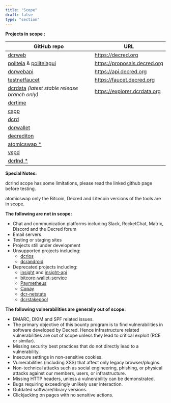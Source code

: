 ```yaml
---
title: "Scope"
draft: false
type: "section"
---
```


**Projects in scope :**

|GitHub repo|URL|
|---|---|
|[dcrweb](https://github.com/decred/dcrweb)|<https://decred.org>|
|[politeia](https://github.com/decred/politeia) & [politeiagui](https://github.com/decred/politeiagui)|<https://proposals.decred.org>|
|[dcrwebapi](https://github.com/decred/dcrwebapi)|<https://api.decred.org>|
|[testnetfaucet](https://github.com/decred/testnetfaucet)|<https://faucet.decred.org>|
|[dcrdata](https://github.com/decred/dcrdata) *(latest stable release branch only)*|<https://explorer.dcrdata.org>|
|[dcrtime](https://github.com/decred/dcrtime)||
|[cspp](https://github.com/decred/cspp/)||
|[dcrd](https://github.com/decred/dcrd)||
|[dcrwallet](https://github.com/decred/dcrwallet)||
|[decrediton](https://github.com/decred/decrediton)||
|[atomicswap *](https://github.com/decred/atomicswap) ||
|[vspd](https://github.com/decred/vspd)||
|[dcrlnd *](https://github.com/decred/dcrlnd#security)||

**Special Notes:**

dcrlnd scope has some limitations, please read the linked github page before testing.

atomicswap only the Bitcoin, Decred and Litecoin versions of the tools are in scope.

**The following are not in scope:**

- Chat and communication platforms including Slack, RocketChat, Matrix, Discord and the Decred forum
- Email servers
- Testing or staging sites
- Projects still under development
- Unsupported projects including:
  - [dcrios](https://github.com/planetdecred/dcrios)
  - [dcrandroid](https://github.com/planetdecred/dcrandroid)
- Deprecated projects including:
  - [insight](https://github.com/decred/insight) and [insight-api](https://github.com/decred/insight-api)
  - [bitcore-wallet-service](https://github.com/decred/bitcore-wallet-service)
  - [Paymetheus](https://github.com/decred/paymetheus)
  - [Copay](https://github.com/decred/copay)
  - [dcr-netstats](https://github.com/decred/dcr-netstats)
  - [dcrstakepool](https://github.com/decred/dcrstakepool)

**The following vulnerabilities are generally out of scope:**

- DMARC, DKIM and SPF related issues.
- The primary objective of this bounty program is to find vulnerabilities in software developed by Decred. Hence infrastructure related vulnerabilities are out of scope unless they lead to critical exploit (RCE or similar).
- Missing security best practices that do not directly lead to a vulnerability.
- Insecure settings in non-sensitive cookies.
- Vulnerabilities (including XSS) that affect only legacy browser/plugins.
- Non-technical attacks such as social engineering, phishing, or physical attacks against our members, users, or infrastructure.
- Missing HTTP headers, unless a vulnerability can be demonstrated.
- Bugs requiring exceedingly unlikely user interaction.
- Outdated software/library versions.
- Clickjacking on pages with no sensitive actions.
